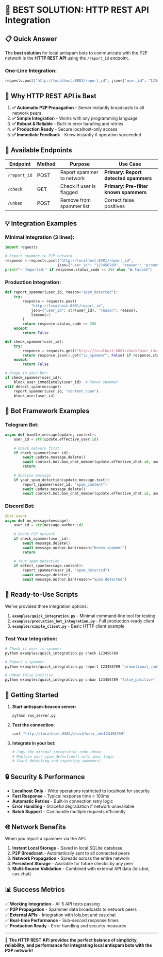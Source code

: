 # 🚀 **BEST SOLUTION: HTTP REST API Integration**

## 📋 **Quick Answer**

The **best solution** for local antispam bots to communicate with the P2P network is the **HTTP REST API** using the `/report_id` endpoint.

### **One-Line Integration:**
```python
requests.post("http://localhost:8081/report_id", json={"user_id": "123456789", "reason": "spam"})
```

## 🎯 **Why HTTP REST API is Best**

1. **✅ Automatic P2P Propagation** - Server instantly broadcasts to all network peers
2. **✅ Simple Integration** - Works with any programming language
3. **✅ Robust & Reliable** - Built-in error handling and retries
4. **✅ Production Ready** - Secure localhost-only access
5. **✅ Immediate Feedback** - Know instantly if operation succeeded

## 🔗 **Available Endpoints**

| Endpoint | Method | Purpose | Use Case |
|----------|--------|---------|----------|
| `/report_id` | POST | Report spammer to network | **Primary: Report detected spammers** |
| `/check` | GET | Check if user is flagged | **Primary: Pre-filter known spammers** |
| `/unban` | POST | Remove from spammer list | Correct false positives |

## 💡 **Integration Examples**

### **Minimal Integration (3 lines):**
```python
import requests

# Report spammer to P2P network
response = requests.post("http://localhost:8081/report_id", 
                        json={"user_id": "123456789", "reason": "promotional_spam"})
print("✅ Reported!" if response.status_code == 200 else "❌ Failed")
```

### **Production Integration:**
```python
def report_spammer(user_id, reason="spam_detected"):
    try:
        response = requests.post(
            "http://localhost:8081/report_id",
            json={"user_id": str(user_id), "reason": reason},
            timeout=5
        )
        return response.status_code == 200
    except:
        return False

def check_spammer(user_id):
    try:
        response = requests.get(f"http://localhost:8081/check?user_id={user_id}")
        return response.json().get("is_spammer", False) if response.status_code == 200 else False
    except:
        return False

# Usage in your bot:
if check_spammer(user_id):
    block_user_immediately(user_id)  # Known spammer
elif detect_spam(message):
    report_spammer(user_id, "content_spam")
    block_user(user_id)
```

## 🤖 **Bot Framework Examples**

### **Telegram Bot:**
```python
async def handle_message(update, context):
    user_id = str(update.effective_user.id)
    
    # Check network first
    if check_spammer(user_id):
        await update.message.delete()
        await context.bot.ban_chat_member(update.effective_chat.id, user_id)
        return
    
    # Analyze message
    if your_spam_detection(update.message.text):
        report_spammer(user_id, "spam_content")
        await update.message.delete()
        await context.bot.ban_chat_member(update.effective_chat.id, user_id)
```

### **Discord Bot:**
```python
@bot.event
async def on_message(message):
    user_id = str(message.author.id)
    
    # Check P2P network
    if check_spammer(user_id):
        await message.delete()
        await message.author.ban(reason="Known spammer")
        return
    
    # Your spam detection
    if detect_spam(message.content):
        report_spammer(user_id, "spam_detected")
        await message.delete()
        await message.author.ban(reason="Spam detected")
```

## 📁 **Ready-to-Use Scripts**

We've provided three integration options:

1. **`examples/quick_integration.py`** - Minimal command-line tool for testing
2. **`examples/production_bot_integration.py`** - Full production-ready client
3. **`examples/simple_client.py`** - Basic HTTP client example

### **Test Your Integration:**
```bash
# Check if user is spammer
python examples/quick_integration.py check 123456789

# Report a spammer
python examples/quick_integration.py report 123456789 "promotional_content"

# Unban false positive
python examples/quick_integration.py unban 123456789 "false_positive"
```

## 🚀 **Getting Started**

1. **Start antispam-beacon server:**
   ```bash
   python run_server.py
   ```

2. **Test the connection:**
   ```bash
   curl "http://localhost:8081/check?user_id=123456789"
   ```

3. **Integrate in your bot:**
   ```python
   # Copy the minimal integration code above
   # Replace your_spam_detection() with your logic
   # Start detecting and reporting spammers!
   ```

## 🔒 **Security & Performance**

- **Localhost Only** - Write operations restricted to localhost for security
- **Fast Response** - Typical response time < 100ms
- **Automatic Retries** - Built-in connection retry logic
- **Error Handling** - Graceful degradation if network unavailable
- **Batch Support** - Can handle multiple requests efficiently

## 🌐 **Network Benefits**

When you report a spammer via the API:

1. **Instant Local Storage** - Saved in local SQLite database
2. **P2P Broadcast** - Automatically sent to all connected peers
3. **Network Propagation** - Spreads across the entire network
4. **Persistent Storage** - Available for future checks by any peer
5. **Multi-Source Validation** - Combined with external API data (lols.bot, cas.chat)

## 📊 **Success Metrics**

✅ **Working Integration** - All 5 API tests passing  
✅ **P2P Propagation** - Spammer data broadcasts to network peers  
✅ **External APIs** - Integration with lols.bot and cas.chat  
✅ **Real-time Performance** - Sub-second response times  
✅ **Production Ready** - Error handling and security measures  

---

**🎉 The HTTP REST API provides the perfect balance of simplicity, reliability, and performance for integrating local antispam bots with the P2P network!**
